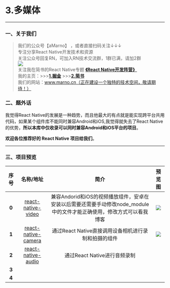 # 3.多媒体
*****
### 一、关于我们
>我们的公众号【aMarno】 ，或者直接扫码关注↓↓↓
</br>专注分享React Native开发技术和资源
</br>关注公众号回复RN，可加入RN技术交流群，1群已满，请加2群
</br>![](http://www.marno.cn)
</br>关注我在简书的React Native专题 **[《React Native开发阵营》](http://www.jianshu.com/c/b4ce1d706d1f)**
</br>我的主页：>>>**[1.掘金](https://gold.xitu.io/user/56c1c513c24aa800534e85f3)** >>>**[2.简书](http://www.jianshu.com/u/174a09ba6c25)**
</br>我们的网站：www.marno.cn（正在建设一个独特的技术空间，敬请期待！）

### 二、题外话
我觉得React Native的发展是一种趋势，而且他最大的有点就是能实现跨平台共用代码，如果某个组件库不能同时兼容Android和iOS,我觉得就失去了React Native的优势，**所以本库中仅收录可以同时兼容Android和iOS平台的项目**。

**欢迎各位推荐好的 React Native 项目给我们**。
*******
### 三、项目预览
|序号|名称/地址|简介|预览图|
|:---:|:---:|:---:|:---:|
|**0**|[react-native-video](https://github.com/react-native-community/react-native-video)|兼容Andorid和iOS的视频播放组件，安卓在安装以后需要还需要手动修改node_module中的文件才能正确使用，修改方式可以看我博客|![](https://github.com/brentvatne/facebook-login/blob/master/demo!!!.gif)|
|**1**|[react-native-camera](https://github.com/lwansbrough/react-native-camera)|通过React Native直接调用设备相机进行录制和拍摄的组件|![](https://cloud.githubusercontent.com/assets/2302315/22190752/6bc6ccd0-e0da-11e6-8e2f-6f22a3567a57.gif)|
|**2**|[react-native-audio](https://github.com/jsierles/react-native-audio)|通过React Native进行音频录制|![]()|
|**3**|[]()||![]()|
|**4**|[]()||![]()|
